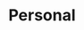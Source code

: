 ---
layout: home
title: Personal
permalink: /personal/
pagination:
  enabled: true
  category: personal
  permalink: /:num/
  sort_field: 'date'
  sort_reverse: true
---